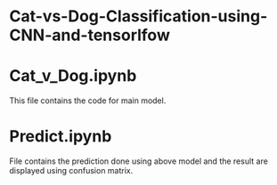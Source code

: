 # Cat-vs-Dog-Classification-using-CNN-and-tensorlfow 

# Cat_v_Dog.ipynb
This file contains the code for main model.

# Predict.ipynb
File contains the prediction done using above model and the result are displayed using confusion matrix.


